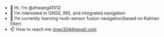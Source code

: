 - 👋 Hi, I’m @zhwang41012
- 👀 I’m interested in GNSS, INS, and integrated navigation
- 🌱 I’m currently learning multi-sensor fusion navigation(based on Kalman filter)
- 📫 How to reach me rinex304@gmail.com

<!---
zhwang41012/zhwang41012 is a ✨ special ✨ repository because its `README.md` (this file) appears on your GitHub profile.
You can click the Preview link to take a look at your changes.
--->

